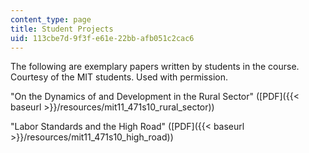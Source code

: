 ```yaml
---
content_type: page
title: Student Projects
uid: 113cbe7d-9f3f-e61e-22bb-afb051c2cac6
---
```


The following are exemplary papers written by students in the course.  Courtesy of the MIT students. Used with permission.

"On the Dynamics of and Development in the Rural Sector" ([PDF]({{< baseurl >}}/resources/mit11_471s10_rural_sector))

"Labor Standards and the High Road" ([PDF]({{< baseurl >}}/resources/mit11_471s10_high_road))